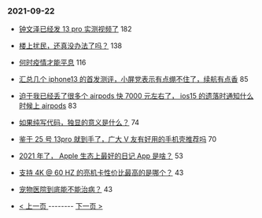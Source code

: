 ### 2021-09-22 
- [钟文泽已经发 13 pro 实测视频了](https://www.v2ex.com/t/803232) 182
- [楼上扰民，还真没办法了吗？](https://www.v2ex.com/t/803299) 138
- [何时疫情才能平息](https://www.v2ex.com/t/803300) 116
- [汇总几个 iphone13 的首发测评，小屏党表示有点绷不住了，续航有点香](https://www.v2ex.com/t/803266) 85
- [迫于我已经丢了很多个 airpods 快 7000 元左右了， ios15 的遗落时通知什么时候上 airpods](https://www.v2ex.com/t/803252) 83
- [如果纯写代码，独显的意义是什么？](https://www.v2ex.com/t/803246) 74
- [鉴于 25 号 13pro 就到手了，广大 V 友有好用的手机壳推荐吗](https://www.v2ex.com/t/803288) 70
- [2021 年了， Apple 生态上最好的日记 App 是啥？](https://www.v2ex.com/t/803289) 53
- [支持 4K @ 60 HZ 的亮机卡性价比最高的是哪个？](https://www.v2ex.com/t/803357) 43
- [宠物医院到底能不能治病？](https://www.v2ex.com/t/803284) 43 

- [ < 上一页 ](https://github.com/able8/v2ex-hot-record/blob/master/2021-09-21.md) -------- [ 下一页 > ](https://github.com/able8/v2ex-hot-record/blob/master/2021-09-23.md)